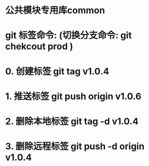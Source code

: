 # 公共模块专用库common

# git 标签命令: (切换分支命令: git chekcout prod )
# 0. 创建标签 git tag v1.0.4
# 1. 推送标签 git push origin v1.0.6
# 2. 删除本地标签  git tag -d v1.0.4
# 3. 删除远程标签 git push -d origin v1.0.4